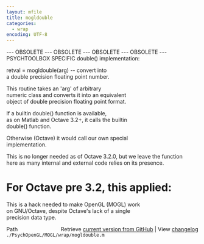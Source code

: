 ```yaml
---
layout: mfile
title: mogldouble
categories:
  - wrap
encoding: UTF-8
---
```


--- OBSOLETE --- OBSOLETE --- OBSOLETE --- OBSOLETE ---  
PSYCHTOOLBOX SPECIFIC double() implementation:  

retval = mogldouble(arg) -- convert into  
a double precision floating point number.  

This routine takes an 'arg' of arbitrary  
numeric class and converts it into an equivalent  
object of double precision floating point format.  

If a builtin double() function is available,  
as on Matlab and Octave 3.2+, it calls the builtin  
double() function.  

Otherwise (Octave) it would call our own special  
implementation.  

This is no longer needed as of Octave 3.2.0, but we leave the function  
here as many internal and external code relies on its presence.  

# For Octave pre 3.2, this applied:  

This is a hack needed to make OpenGL (MOGL) work  
on GNU/Octave, despite Octave's lack of a single  
precision data type.  



<div class="code_header" style="text-align:right;">
  <span style="float:left;">Path&nbsp;&nbsp;</span> <span class="counter">Retrieve <a href=
  "https://raw.github.com/Psychtoolbox-3/Psychtoolbox-3/beta/./PsychOpenGL/MOGL/wrap/mogldouble.m">current version from GitHub</a> | View <a href=
  "https://github.com/Psychtoolbox-3/Psychtoolbox-3/commits/beta/./PsychOpenGL/MOGL/wrap/mogldouble.m">changelog</a></span>
</div>
<div class="code">
  <code>./PsychOpenGL/MOGL/wrap/mogldouble.m</code>
</div>

